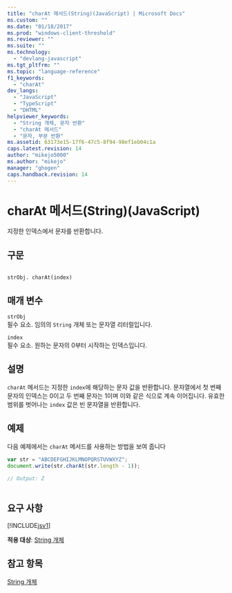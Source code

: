 ```yaml
---
title: "charAt 메서드(String)(JavaScript) | Microsoft Docs"
ms.custom: ""
ms.date: "01/18/2017"
ms.prod: "windows-client-threshold"
ms.reviewer: ""
ms.suite: ""
ms.technology: 
  - "devlang-javascript"
ms.tgt_pltfrm: ""
ms.topic: "language-reference"
f1_keywords: 
  - "charAt"
dev_langs: 
  - "JavaScript"
  - "TypeScript"
  - "DHTML"
helpviewer_keywords: 
  - "String 개체, 문자 반환"
  - "charAt 메서드"
  - "문자, 부분 반환"
ms.assetid: 63173e15-17f6-47c5-8f94-98ef1eb04c1a
caps.latest.revision: 14
author: "mikejo5000"
ms.author: "mikejo"
manager: "ghogen"
caps.handback.revision: 14
---
```

# charAt 메서드(String)(JavaScript)
지정한 인덱스에서 문자를 반환합니다.  
  
## 구문  
  
```  
  
strObj. charAt(index)  
```  
  
## 매개 변수  
 `strObj`  
 필수 요소.  임의의 `String` 개체 또는 문자열 리터럴입니다.  
  
 `index`  
 필수 요소.  원하는 문자의 0부터 시작하는 인덱스입니다.  
  
## 설명  
 `charAt` 메서드는 지정한 `index`에 해당하는 문자 값을 반환합니다.  문자열에서 첫 번째 문자의 인덱스는 0이고 두 번째 문자는 1이며 이와 같은 식으로 계속 이어집니다.  유효한 범위를 벗어나는 `index` 값은 빈 문자열을 반환합니다.  
  
## 예제  
 다음 예제에서는 `charAt` 메서드를 사용하는 방법을 보여 줍니다  
  
```javascript  
var str = "ABCDEFGHIJKLMNOPQRSTUVWXYZ";  
document.write(str.charAt(str.length - 1));  
  
// Output: Z  
  
```  
  
## 요구 사항  
 [!INCLUDE[jsv1](../../javascript/misc/includes/jsv1-md.md)]  
  
 **적용 대상**: [String 개체](../../javascript/reference/string-object-javascript.md)  
  
## 참고 항목  
 [String 개체](../../javascript/reference/string-object-javascript.md)
